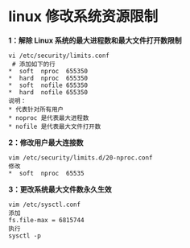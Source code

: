 # linux 修改系统资源限制

**1：解除 Linux 系统的最大进程数和最大文件打开数限制**

```
vi /etc/security/limits.conf
 # 添加如下的行
*  soft  nproc  655350
*  hard  nproc  655350
*  soft  nofile 655350
*  hard  nofile 655350
说明：
* 代表针对所有用户
* noproc 是代表最大进程数
* nofile 是代表最大文件打开数
```

**2：修改用户最大连接数**

```
vim /etc/security/limits.d/20-nproc.conf
修改
*  soft  nproc  65535
```

**3：更改系统最大文件数永久生效**

```
vim /etc/sysctl.conf
添加
fs.file-max = 6815744
执行
sysctl -p
```

